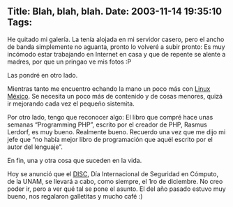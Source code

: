 Title: Blah, blah, blah.
Date: 2003-11-14 19:35:10
Tags: 
---
<p>He quitado mi galería. La tenía alojada en mi servidor casero, pero el ancho de banda simplemente no aguanta, pronto lo volveré a subir pronto: Es muy incómodo estar trabajando en Internet en casa y que de repente se alente a madres, por que un pringao ve mis fotos :P</p>

<p>Las pondré en otro lado.</p>

<p>Mientras tanto me encuentro echando la mano un poco más con <a href="http://web.archive.org/web/20031125134728/http://www.linux.org.mx/">Linux México</a>. Se necesita un poco más de contenido y de cosas menores, quizá ir mejorando cada vez el pequeño sistemita.</p>

<p>Por otro lado, tengo que reconocer algo: El libro que compré hace unas semanas &#8220;Programming PHP&#8221;, escrito por el creador de PHP, Rasmus Lerdorf, es muy bueno. Realmente bueno. Recuerdo una vez que me dijo mi jefe que &#8220;no había mejor libro de programación que aquél escrito por el autor del lenguaje&#8221;.</p>

<p>En fin, una y otra cosa que suceden en la vida.</p>

<p>Hoy se anunció que el <a href="http://web.archive.org/web/20031125134728/http://www.disc.unam.mx/">DISC</a>, Día Internacional de Seguridad en Cómputo, de la UNAM, se llevará a cabo, como siempre, el 1ro de diciembre. No creo poder ir, pero a ver qué tal se pone el asunto. El del año pasado estuvo muy bueno, nos regalaron galletitas y mucho café :)</p>
